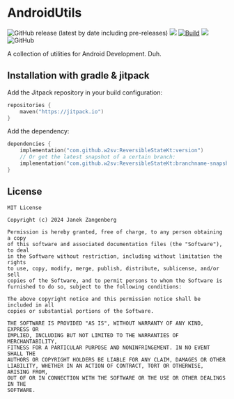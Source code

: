 # AndroidUtils

![GitHub release (latest by date including pre-releases)](https://img.shields.io/github/v/release/w2sv/AndroidUtils?include_prereleases)
[![](https://jitpack.io/v/w2sv/AndroidUtils.svg)](https://jitpack.io/#w2sv/AndroidUtils)
[![Build](https://github.com/w2sv/AndroidUtils/actions/workflows/workflow.yaml/badge.svg)](https://github.com/w2sv/AndroidUtils/actions/workflows/workflow.yaml)
[![](https://jitci.com/gh/w2sv/AndroidUtils/svg)](https://jitci.com/gh/w2sv/AndroidUtils)
![GitHub](https://img.shields.io/github/license/w2sv/AndroidUtils)

A collection of utilities for Android Development. Duh.

## Installation with gradle & jitpack

Add the Jitpack repository in your build configuration:

```kotlin
repositories {
    maven("https://jitpack.io")
}
```

Add the dependency:

```kotlin
dependencies {
    implementation("com.github.w2sv:ReversibleStateKt:version")
    // Or get the latest snapshot of a certain branch:
    implementation("com.github.w2sv:ReversibleStateKt:branchname-snapshot")
}
```

## License


```
MIT License

Copyright (c) 2024 Janek Zangenberg

Permission is hereby granted, free of charge, to any person obtaining a copy
of this software and associated documentation files (the "Software"), to deal
in the Software without restriction, including without limitation the rights
to use, copy, modify, merge, publish, distribute, sublicense, and/or sell
copies of the Software, and to permit persons to whom the Software is
furnished to do so, subject to the following conditions:

The above copyright notice and this permission notice shall be included in all
copies or substantial portions of the Software.

THE SOFTWARE IS PROVIDED "AS IS", WITHOUT WARRANTY OF ANY KIND, EXPRESS OR
IMPLIED, INCLUDING BUT NOT LIMITED TO THE WARRANTIES OF MERCHANTABILITY,
FITNESS FOR A PARTICULAR PURPOSE AND NONINFRINGEMENT. IN NO EVENT SHALL THE
AUTHORS OR COPYRIGHT HOLDERS BE LIABLE FOR ANY CLAIM, DAMAGES OR OTHER
LIABILITY, WHETHER IN AN ACTION OF CONTRACT, TORT OR OTHERWISE, ARISING FROM,
OUT OF OR IN CONNECTION WITH THE SOFTWARE OR THE USE OR OTHER DEALINGS IN THE
SOFTWARE.
```
